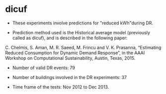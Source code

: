 # dicuf

* These experiments involve predictions for "reduced kWh"during DR. 

* Prediction method used is the Historical average model (previously called as dicuf), and is described in the following paper:

C. Chelmis, S. Aman, M. R. Saeed, M. Frincu and V. K. Prasanna, “Estimating Reduced Consumption for Dynamic Demand Response”, in the AAAI Workshop on Computational Sustainability, Austin, Texas, 2015.

* Number of valid DR events: 79

* Number of buildings involved in the DR experiments: 37

* Time frame of the tests: Nov 2012 to Dec 2013.
